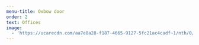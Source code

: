 ```yaml
---
menu-title: Oxbow door
order: 2
text: Offices
image:
  - 'https://ucarecdn.com/aa7e8a28-f187-4665-9127-5fc21ac4cadf~1/nth/0/'
---
```


